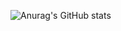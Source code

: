 ![Anurag's GitHub stats](https://github-readme-stats.vercel.app/api?username=PythonScratcher&show_icons=true)
